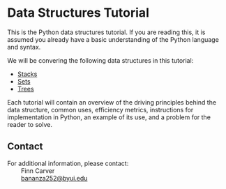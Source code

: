 # Data Structures Tutorial
This is the Python data structures tutorial. If you are reading this, it is assumed you already have a basic understanding of the Python language and syntax.  

We will be convering the following data structures in this tutorial:
* [Stacks](1-stacks.md)
* [Sets](2-sets.md)
* [Trees](3-trees.md)
  
Each tutorial will contain an overview of the driving principles behind the data structure, common uses, efficiency metrics, instructions for implementation in Python, an example of its use, and a problem for the reader to solve. 


## Contact
For additional information, please contact:  
&nbsp;&nbsp;&nbsp;&nbsp;&nbsp;&nbsp;&nbsp;&nbsp;Finn Carver  
&nbsp;&nbsp;&nbsp;&nbsp;&nbsp;&nbsp;&nbsp;&nbsp;bananza252@byui.edu
